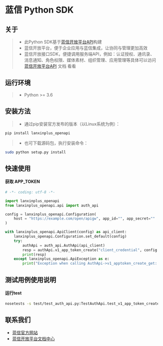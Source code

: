 # 蓝信 Python SDK

## 关于
> - 此Python SDK基于[蓝信开放平台API]构建
> - 蓝信开放平台，便于企业应用与蓝信集成，让协同与管理更加高效
> - 蓝信开放接口SDK，便捷调用服务端API，例如：认证授权、通讯录、消息通知、角色权限、媒体素材、组织管理、应用管理等具体可以访问 [蓝信开放平台API] 文档 看看

## 运行环境
> - Python >= 3.6

## 安装方法
> - 通过pip安装官方发布的版本（以Linux系统为例）：
```sh
pip install lanxinplus_openapi
```

> - 也可下载源码包，执行安装命令：
```sh
sudo python setup.py install
```

## 快速使用
#### 获取 APP_TOKEN
```python
# -*- coding: utf-8 -*-

import lanxinplus_openapi
from lanxinplus_openapi.api import auth_api

config = lanxinplus_openapi.Configuration(
    host = "https://example.com/open/apigw", app_id="", app_secret=""
)

with lanxinplus_openapi.ApiClient(config) as api_client:
    lanxinplus_openapi.Configuration.set_default(config)
    try:
        authApi = auth_api.AuthApi(api_client)
        resp = authApi.v1_app_token_create("client_credential", config.app_id, config.app_secret)
        print(resp)
    except lanxinplus_openapi.ApiException as e:
        print("Exception when calling AuthApi->v1_apptoken_create_get: %s\n" % e)
```

## 测试用例使用说明
#### 运行test
```bash
nosetests -s test/test_auth_api.py:TestAuthApi.test_v1_app_token_create
```

## 联系我们
- [蓝信官方网站](https://www.lanxin.cn/)
- [蓝信开放平台文档中心](https://openapi.lanxin.cn/doc/#/)

[蓝信开放平台API]: https://openapi.lanxin.cn/doc/#/server-api/
